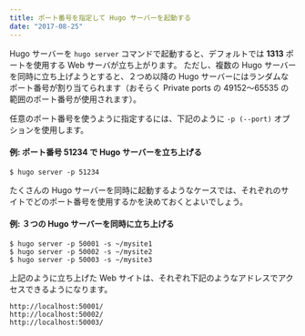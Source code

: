 ```yaml
---
title: ポート番号を指定して Hugo サーバーを起動する
date: "2017-08-25"
---
```


Hugo サーバーを `hugo server` コマンドで起動すると、デフォルトでは **1313** ポートを使用する Web サーバが立ち上がります。
ただし、複数の Hugo サーバーを同時に立ち上げようとすると、２つめ以降の Hugo サーバーにはランダムなポート番号が割り当てられます（おそらく Private ports の 49152～65535 の範囲のポート番号が使用されます）。

任意のポート番号を使うように指定するには、下記のように `-p (--port)` オプションを使用します。

#### 例: ポート番号 51234 で Hugo サーバーを立ち上げる

~~~
$ hugo server -p 51234
~~~

たくさんの Hugo サーバーを同時に起動するようなケースでは、それぞれのサイトでどのポート番号を使用するかを決めておくとよいでしょう。

#### 例: ３つの Hugo サーバーを同時に立ち上げる

~~~
$ hugo server -p 50001 -s ~/mysite1
$ hugo server -p 50002 -s ~/mysite2
$ hugo server -p 50003 -s ~/mysite3
~~~

上記のように立ち上げた Web サイトは、それぞれ下記のようなアドレスでアクセスできるようになります。

~~~
http://localhost:50001/
http://localhost:50002/
http://localhost:50003/
~~~

